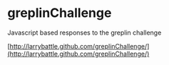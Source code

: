 greplinChallenge
================

Javascript based responses to the greplin challenge

[http://larrybattle.github.com/greplinChallenge/](http://larrybattle.github.com/greplinChallenge/)
